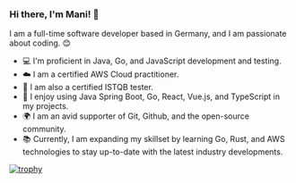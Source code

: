 ### Hi there, I'm Mani! 👋

I am a full-time software developer based in Germany, and I am passionate about coding. 😊

- 💻 I'm proficient in Java, Go, and JavaScript development and testing.
- ☁️ I am a certified AWS Cloud practitioner.
- 🧪 I am also a certified ISTQB tester.
- 🔨 I enjoy using Java Spring Boot, Go, React, Vue.js, and TypeScript in my projects.
- 🌍 I am an avid supporter of Git, Github, and the open-source community.
- 📚 Currently, I am expanding my skillset by learning Go, Rust, and AWS technologies to stay up-to-date with the latest industry developments.



[![trophy](https://github-profile-trophy.vercel.app/?username=manimovassagh)](https://github.com/ryo-ma/github-profile-trophy)
